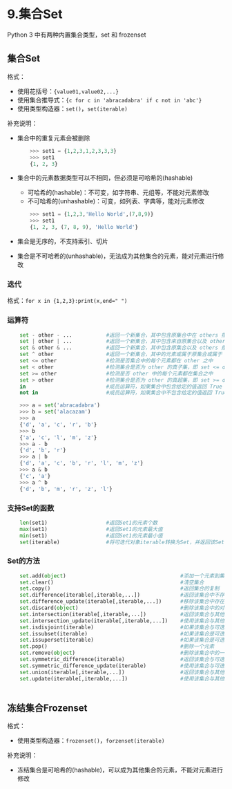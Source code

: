# 9.集合Set


Python 3 中有两种内置集合类型，set 和 frozenset

## 集合Set

格式：
- 使用花括号：`{value01,value02,...}`
- 使用集合推导式：`{c for c in 'abracadabra' if c not in 'abc'}`
- 使用类型构造器：`set()`，`set(iterable)`

补充说明：
- 集合中的重复元素会被删除
    ```python
        >>> set1 = {1,2,3,1,2,3,3,3}
        >>> set1
        {1, 2, 3}
    ```

- 集合中的元素数据类型可以不相同，但必须是可哈希的(hashable)
    - 可哈希的(hashable)：不可变，如字符串、元组等，不能对元素修改
    - 不可哈希的(unhashable)：可变，如列表、字典等，能对元素修改

    ```python
        >>> set1 = {1,2,3,'Hello World',(7,8,9)}
        >>> set1
        {1, 2, 3, (7, 8, 9), 'Hello World'}
    ```

- 集合是无序的，不支持索引、切片
- 集合是不可哈希的(unhashable)，无法成为其他集合的元素，能对元素进行修改

### 迭代

格式：`for x in {1,2,3}:print(x,end=" ")`

### 运算符

```python
    set - other - ...           #返回一个新集合，其中包含原集合中在 others 指定的其他集合中不存在的元素
    set | other | ...           #返回一个新集合，其中包含来自原集合以及 others 指定的所有集合中的元素
    set & other & ...           #返回一个新集合，其中包含原集合以及 others 指定的所有集合中共有的元素
    set ^ other                 #返回一个新集合，其中的元素或属于原集合或属于 other 指定的其他集合，但不能同时属于两者
    set <= other                #检测是否集合中的每个元素都在 other 之中
    set < other                 #检测集合是否为 other 的真子集，即 set <= other and set != other
    set >= other                #检测是否 other 中的每个元素都在集合之中
    set > other                 #检测集合是否为 other 的真超集，即 set >= other and set != other
    in                          #成员运算符，如果集合中包含给定的值返回 True
    not in                      #成员运算符，如果集合中不包含给定的值返回 True
```

```python
    >>> a = set('abracadabra')
    >>> b = set('alacazam')
    >>> a
    {'d', 'a', 'c', 'r', 'b'}
    >>> b
    {'a', 'c', 'l', 'm', 'z'}
    >>> a - b
    {'d', 'b', 'r'}
    >>> a | b
    {'d', 'a', 'c', 'b', 'r', 'l', 'm', 'z'}
    >>> a & b
    {'c', 'a'}
    >>> a ^ b
    {'d', 'b', 'm', 'r', 'z', 'l'}
```

### 支持Set的函数

```python
    len(set1)                   #返回Set1的元素个数
    max(set1)                   #返回Set1的元素最大值
    min(set1)                   #返回Set1的元素最小值
    set(iterable)               #将可迭代对象iterable转换为Set，并返回该Set
```

### Set的方法

```python
    set.add(object)                                     #添加一个元素到集合中，如果该元素已经存在，则不进行操作
    set.clear()                                         #清空集合
    set.copy()                                          #返回集合的复制
    set.difference(iterable[,iterable,...])             #返回该集合中不存在于其他可迭代对象iterable中的元素的集合
    set.difference_update(iterable[,iterable,...])      #移除该集合中存在于其他可迭代对象iterable中的元素
    set.discard(object)                                 #删除该集合中的对象object，如果该集合中不存在对象object，则不进行操作
    set.intersection(iterable[,iterable,...])           #返回该集合与其他可迭代对象iterable的交集，如果参数有Str，则交集为空集
    set.intersection_update(iterable[,iterable,...])    #使用该集合与其他可迭代对象iterable的交集更新该集合
    set.isdisjoint(iterable)                            #如果该集合与可迭代对象iterable的交集为空返回True，否则返回False
    set.issubset(iterable)                              #如果该集合是可迭代对象iterable的子集，返回True，否则返回False
    set.issuperset(iterable)                            #如果该集合是可迭代对象iterable的超集，返回True，否则返回False
    set.pop()                                           #删除一个元素
    set.remove(object)                                  #删除该集合中的一个对象object，如果不存在该对象，则报错KeyError
    set.symmetric_difference(iterable)                  #返回该集合与可迭代对象iterable不同时存在的元素的集合
    set.symmetric_difference_update(iterable)           #使用该集合与可迭代对象iterable不同时存在的元素的集合更新该集合
    set.union(iterable[,iterable,...])                  #返回该集合与其他可迭代对象iterable的并集
    set.update(iterable[,iterable,...])                 #使用该集合与其他可迭代对象iterable的并集更新该集合
```

```python

```

## 冻结集合Frozenset

格式：
- 使用类型构造器：`frozenset()`，`forzenset(iterable)`

补充说明：
- 冻结集合是可哈希的(hashable)，可以成为其他集合的元素，不能对元素进行修改

